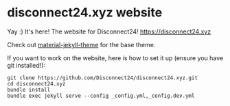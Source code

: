 # disconnect24.xyz website
Yay :) It's here! The website for Disconnect24!
https://disconnect24.xyz

Check out [material-jekyll-theme](https://github.com/alexcarpenter/material-jekyll-theme) for the base theme.

If you want to work on the website, here is how to set it up (ensure you have git installed!):
```
git clone https://github.com/Disconnect24/disconnect24.xyz.git
cd disconnect24.xyz
bundle install
bundle exec jekyll serve --config _config.yml,_config.dev.yml
``` 
